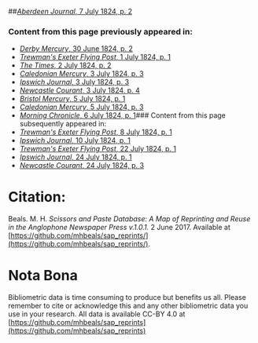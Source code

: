 ##[*Aberdeen Journal*, 7 July 1824, p. 2](https://mhbeals.github.io/sap_html/Aberdeen-Journal/Aberdeen-Journal-7-July-1824-p-2)

### Content from this page previously appeared in:
+ [*Derby Mercury*, 30 June 1824, p. 2](https://mhbeals.github.io/sap_html/Derby-Mercury/Derby-Mercury-30-June-1824-p-2)
+ [*Trewman's Exeter Flying Post*, 1 July 1824, p. 1](https://mhbeals.github.io/sap_html/Trewman's-Exeter-Flying-Post/Trewman's-Exeter-Flying-Post-1-July-1824-p-1)
+ [*The Times*, 2 July 1824, p. 2](https://mhbeals.github.io/sap_html/The-Times/The-Times-2-July-1824-p-2)
+ [*Caledonian Mercury*, 3 July 1824, p. 3](https://mhbeals.github.io/sap_html/Caledonian-Mercury/Caledonian-Mercury-3-July-1824-p-3)
+ [*Ipswich Journal*, 3 July 1824, p. 3](https://mhbeals.github.io/sap_html/Ipswich-Journal/Ipswich-Journal-3-July-1824-p-3)
+ [*Newcastle Courant*, 3 July 1824, p. 4](https://mhbeals.github.io/sap_html/Newcastle-Courant/Newcastle-Courant-3-July-1824-p-4)
+ [*Bristol Mercury*, 5 July 1824, p. 1](https://mhbeals.github.io/sap_html/Bristol-Mercury/Bristol-Mercury-5-July-1824-p-1)
+ [*Caledonian Mercury*, 5 July 1824, p. 3](https://mhbeals.github.io/sap_html/Caledonian-Mercury/Caledonian-Mercury-5-July-1824-p-3)
+ [*Morning Chronicle*, 6 July 1824, p. 1](https://mhbeals.github.io/sap_html/Morning-Chronicle/Morning-Chronicle-6-July-1824-p-1)### Content from this page subsequently appeared in:
+ [*Trewman's Exeter Flying Post*, 8 July 1824, p. 1](https://mhbeals.github.io/sap_html/Trewman's-Exeter-Flying-Post/Trewman's-Exeter-Flying-Post-8-July-1824-p-1)
+ [*Ipswich Journal*, 10 July 1824, p. 1](https://mhbeals.github.io/sap_html/Ipswich-Journal/Ipswich-Journal-10-July-1824-p-1)
+ [*Trewman's Exeter Flying Post*, 22 July 1824, p. 1](https://mhbeals.github.io/sap_html/Trewman's-Exeter-Flying-Post/Trewman's-Exeter-Flying-Post-22-July-1824-p-1)
+ [*Ipswich Journal*, 24 July 1824, p. 1](https://mhbeals.github.io/sap_html/Ipswich-Journal/Ipswich-Journal-24-July-1824-p-1)
+ [*Newcastle Courant*, 24 July 1824, p. 3](https://mhbeals.github.io/sap_html/Newcastle-Courant/Newcastle-Courant-24-July-1824-p-3)
                    
# Citation: 

Beals. M. H. *Scissors and Paste Database: A Map of Reprinting and Reuse in the Anglophone Newspaper Press v.1.0.1.* 2 June 2017. Available at [https://github.com/mhbeals/sap_reprints/](https://github.com/mhbeals/sap_reprints/). 
                    
# Nota Bona

Bibliometric data is time consuming to produce but benefits us all. Please remember to cite or acknowledge this and any other bibliometric data you use in your research. All data is available CC-BY 4.0 at [https://github.com/mhbeals/sap_reprints](https://github.com/mhbeals/sap_reprints)
